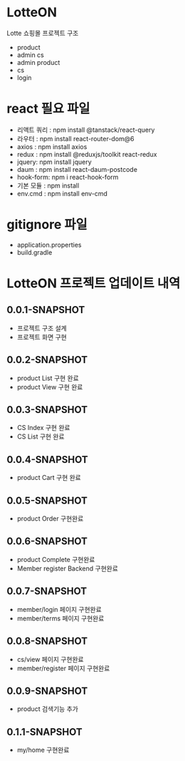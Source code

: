 # LotteON
Lotte 쇼핑몰 프로젝트 구조
- product
- admin cs
- admin product
- cs
- login

# react 필요 파일
- 리액트 쿼리 : npm install @tanstack/react-query
- 라우터 : npm install react-router-dom@6
- axios : npm install axios
- redux : npm install @reduxjs/toolkit react-redux
- jquery: npm install jquery
- daum : npm install react-daum-postcode
- hook-form: npm i react-hook-form
- 기본 모듈 : npm install
- env.cmd : npm install env-cmd

# gitignore 파일
- application.properties
- build.gradle


# LotteON 프로젝트 업데이트 내역

## 0.0.1-SNAPSHOT
- 프로젝트 구조 설계
- 프로젝트 화면 구현
## 0.0.2-SNAPSHOT
- product List 구현 완료
- product View 구현 완료
## 0.0.3-SNAPSHOT
- CS Index 구현 완료
- CS List 구현 완료
## 0.0.4-SNAPSHOT
- product Cart 구현 완료
## 0.0.5-SNAPSHOT
- product Order 구현완료
## 0.0.6-SNAPSHOT
- product Complete 구현완료
- Member register Backend 구현완료
## 0.0.7-SNAPSHOT
- member/login 페이지 구현완료
- member/terms 페이지 구현완료
## 0.0.8-SNAPSHOT
- cs/view 페이지 구현완료
- member/register 페이지 구현완료
## 0.0.9-SNAPSHOT
- product 검색기능 추가
## 0.1.1-SNAPSHOT
- my/home 구현완료
